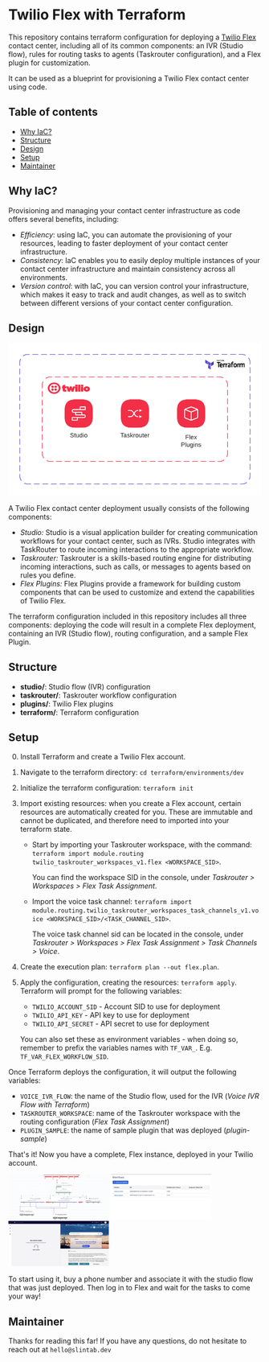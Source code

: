 # Twilio Flex with Terraform 

This repository contains terraform configuration for deploying a [Twilio Flex](https://www.twilio.com/en-us/flex) contact center, including all of its common components: an IVR (Studio flow), rules for routing tasks to agents (Taskrouter configuration), and a Flex plugin for customization.

It can be used as a blueprint for provisioning a Twilio Flex  contact center using code. 

## Table of contents
* [Why IaC?](#iac)
* [Structure](#structure)
* [Design](#design)
* [Setup](#setup)
* [Maintainer](#maintainer)

## Why IaC?

Provisioning and managing your contact center infrastructure as code offers several benefits, including:
- *Efficiency*: using IaC, you can automate the provisioning of your resources, leading to faster deployment of your contact center infrastructure.
- *Consistency*: IaC enables you to easily deploy multiple instances of your contact center infrastructure and maintain consistency across all environments. 
- *Version control*: with IaC, you can version control your infrastructure, which makes it easy to track and audit changes, as well as to switch between different versions of your contact center configuration.

## Design

![Diagram](images/diagram.png?raw=true)

A Twilio Flex contact center deployment usually consists of the following components:
- *Studio:* Studio is a visual application builder for creating communication workflows for your contact center, such as IVRs. Studio integrates with TaskRouter to route incoming interactions to the appropriate workflow. 
- *Taskrouter:* Taskrouter is a skills-based routing engine for distributing incoming interactions, such as calls, or messages to agents based on rules you define.
- *Flex Plugins:* Flex Plugins provide a framework for building custom components that can be used to customize and extend the capabilities of Twilio Flex.

The terraform configuration included in this repository includes all three components: deploying the code will result in a complete Flex deployment, containing an IVR (Studio flow), routing configuration, and a sample Flex Plugin.

## Structure

- **studio/**: Studio flow (IVR) configuration
- **taskrouter/**: Taskrouter workflow configuration
- **plugins/**: Twilio Flex plugins
- **terraform/**: Terraform configuration

## Setup

0. Install Terraform and create a Twilio Flex account.
1. Navigate to the terraform directory: `cd terraform/environments/dev`
2. Initialize the terraform configuration: `terraform init`
3. Import existing resources: when you create a Flex account, certain resources are automatically created for you. These are immutable and cannot be duplicated, and therefore need to imported into your terraform state. 

    - Start by importing your Taskrouter workspace, with the command:
    `terraform import module.routing twilio_taskrouter_workspaces_v1.flex <WORKSPACE_SID>`.
    
        You can find the workspace SID in the console, under *Taskrouter > Workspaces > Flex Task Assignment*.

    - Import the voice task channel: 
    `terraform import module.routing.twilio_taskrouter_workspaces_task_channels_v1.voice <WORKSPACE_SID>/<TASK_CHANNEL_SID>`. 

        The voice task channel sid can be located in the console, under *Taskrouter > Workspaces > Flex Task Assignment > Task Channels > Voice*.

4. Create the execution plan: `terraform plan --out flex.plan`.
5. Apply the configuration, creating the resources: `terraform apply`. Terraform will prompt for the following variables: 
    - `TWILIO_ACCOUNT_SID` - Account SID to use for deployment
    - `TWILIO_API_KEY` - API key to use for deployment 
    - `TWILIO_API_SECRET` - API secret to use for deployment
    
    You can also set these as environment variables - when doing so, remember to prefix the variables names with `TF_VAR_`. E.g. `TF_VAR_FLEX_WORKFLOW_SID`.

Once Terraform deploys the configuration, it will output the following variables:
- `VOICE_IVR_FLOW`: the name of the Studio flow, used for the IVR (*Voice IVR Flow with Terraform*)
- `TASKROUTER_WORKSPACE`: name of the Taskrouter workspace with the routing configuration (*Flex Task Assignment*)
- `PLUGIN_SAMPLE`: the name of sample plugin that was deployed (*plugin-sample*)

That's it! Now you have a complete, Flex instance, deployed in your Twilio account.

<p float="left">
  <img src="images/flow.jpg" height="90" width="200"/>
  <img src="images/taskrouter.jpg" height="90" width="200" /> 
  <img src="images/ui.jpg" height="90" width="200" />
</p>

To start using it, buy a phone number and associate it with the studio flow that was just deployed. Then log in to Flex and wait for the tasks to come your way!



## Maintainer
Thanks for reading this far!
If you have any questions, do not hesitate to reach out at `hello@slintab.dev`